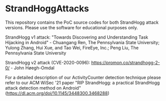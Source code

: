 # StrandHoggAttacks
This repository contains the PoC source codes for both StrandHogg attack versions. Please use the software for educational purposes only.

StrandHogg v1 attack: "Towards Discovering and Understanding Task Hijacking in Android" - Chuangang Ren, The Pennsylvania State University; Yulong Zhang, Hui Xue, and Tao Wei, FireEye, Inc.; Peng Liu, The Pennsylvania State University

StrandHogg v2 attack (CVE-2020-0096): https://promon.co/strandhogg-2-0/ - John Høegh-Omdal

For a detailed description of our ActivityCounter detection technique please refer to our ACM WiSec '21 paper "RIP StrandHogg: a practical StrandHogg attack detection method on Android" (https://dl.acm.org/doi/10.1145/3448300.3468288)
